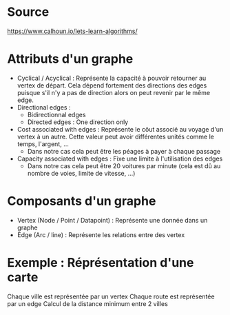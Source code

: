 # Source
https://www.calhoun.io/lets-learn-algorithms/
# Attributs d'un graphe
- Cyclical / Acyclical : Représente la capacité à pouvoir retourner au vertex de départ.
Cela dépend fortement des directions des edges puisque s'il n'y a pas de direction alors on peut revenir par le même edge.
- Directional edges :
    - Bidirectionnal edges
    - Directed edges : One direction only
- Cost associated with edges : Représente le côut associé au voyage d'un vertex à un autre. Cette valeur peut avoir différentes unités comme le temps, l'argent, ...
    - Dans notre cas cela peut être les péages à payer à chaque passage
- Capacity associated with edges : Fixe une limite à l'utilisation des edges
    - Dans notre cas cela peut être 20 voitures par minute (cela est dû au nombre de voies, limite de vitesse, ...)
# Composants d'un graphe
- Vertex (Node / Point / Datapoint) : Représente une donnée dans un graphe
- Edge (Arc / line) : Représente les relations entre des vertex
# Exemple : Réprésentation d'une carte
Chaque ville est représentée par un vertex
Chaque route est représentée par un edge
Calcul de la distance minimum entre 2 villes

